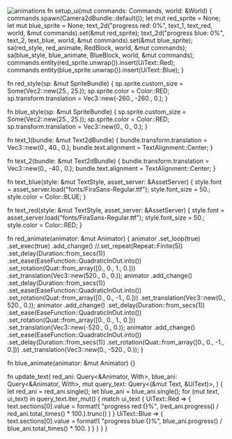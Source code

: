 ![animations](https://github.com/real-cool/bevy_ui_animation/assets/157036900/60921d98-8ee3-483d-b0ae-6f31dbe252ff)
fn setup_ui(mut commands: Commands, world: &World) {
    commands.spawn(Camera2dBundle::default());
    let mut red_sprite = None;
    let mut blue_sprite = None;
    text_2d("progress red: 0%", text_1, text_red, world, &mut commands).set(&mut red_sprite);
    text_2d("progress blue: 0%", text_2, text_blue, world, &mut commands).set(&mut blue_sprite);
    sa(red_style, red_animate, RedBlock, world, &mut commands);
    sa(blue_style, blue_animate, BlueBlock, world, &mut commands);
    commands.entity(red_sprite.unwrap()).insert(UiText::Red);
    commands.entity(blue_sprite.unwrap()).insert(UiText::Blue);
}

fn red_style(sp: &mut SpriteBundle) {
    sp.sprite.custom_size = Some(Vec2::new(25., 25.));
    sp.sprite.color = Color::RED;
    sp.transform.translation = Vec3::new(-260., -260., 0.);
}

fn blue_style(sp: &mut SpriteBundle) {
    sp.sprite.custom_size = Some(Vec2::new(25., 25.));
    sp.sprite.color = Color::RED;
    sp.transform.translation = Vec3::new(0., 0., 0.);
}

fn text_1(bundle: &mut Text2dBundle) {
    bundle.transform.translation = Vec3::new(0., 40., 0.);
    bundle.text.alignment = TextAlignment::Center;
}

fn text_2(bundle: &mut Text2dBundle) {
    bundle.transform.translation = Vec3::new(0., -40., 0.);
    bundle.text.alignment = TextAlignment::Center;
}

fn text_blue(style: &mut TextStyle, asset_server: &AssetServer) {
    style.font = asset_server.load("fonts/FiraSans-Regular.ttf");
    style.font_size = 50.;
    style.color = Color::BLUE;
}

fn text_red(style: &mut TextStyle, asset_server: &AssetServer) {
    style.font = asset_server.load("fonts/FiraSans-Regular.ttf");
    style.font_size = 50.;
    style.color = Color::RED;
}

fn red_animate(animator: &mut Animator) {
    animator
        .set_loop(true)
        .set_exec(true)
        .add_change()
        //.set_repeat(Repeat::Finite(5))
        .set_delay(Duration::from_secs(1))
        .set_ease(EaseFunction::QuadraticInOut.into())
        .set_rotation(Quat::from_array([0., 0., 1., 0.]))
        .set_translation(Vec3::new(520., 0., 0.));
    animator
        .add_change()
        .set_delay(Duration::from_secs(1))
        .set_ease(EaseFunction::QuadraticInOut.into())
        .set_rotation(Quat::from_array([0., 0., -1., 0.]))
        .set_translation(Vec3::new(0., 520., 0.));
    animator
        .add_change()
        .set_delay(Duration::from_secs(1))
        .set_ease(EaseFunction::QuadraticInOut.into())
        .set_rotation(Quat::from_array([0., 0., 1., 0.]))
        .set_translation(Vec3::new(-520., 0., 0.));
    animator
        .add_change()
        .set_ease(EaseFunction::QuadraticInOut.into())
        .set_delay(Duration::from_secs(1))
        .set_rotation(Quat::from_array([0., 0., -1., 0.]))
        .set_translation(Vec3::new(0., -520., 0.));
}

fn blue_animate(animator: &mut Animator) {}

fn update_text(
    red_ani: Query<&Animator, With<RedBlock>>,
    blue_ani: Query<&Animator, With<BlueBlock>>,
    mut query_text: Query<(&mut Text, &UiText)>,
) {
    let red_ani = red_ani.single();
    let blue_ani = blue_ani.single();
    for (mut text, ui_text) in query_text.iter_mut() {
        match ui_text {
            UiText::Red => {
                text.sections[0].value = format!(
                    "progress red:{}%",
                    (red_ani.progress() / red_ani.total_times() * 100.).trunc()
                )
            }
            UiText::Blue => {
                text.sections[0].value = format!(
                    "progress blue:{}%",
                    blue_ani.progress() / blue_ani.total_times() * 100.
                )
            }
        }
    }
}
